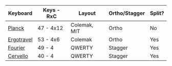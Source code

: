 | Keyboard     | Keys - RxC | Layout | Ortho/Stagger | Split?
|--------------|-----------|------------|------------|------------|
| [Planck](https://github.com/gibbyfree/keyboards/tree/master/planck) | 47 - 4x12 | Colemak, MIT | Ortho | No
| [Ergotravel](https://github.com/gibbyfree/keyboards/tree/master/ergotravel) | 53 - 4x6 | Colemak | Ortho | Yes
| [Fourier](https://github.com/gibbyfree/keyboards/tree/master/fourier) | 49 - 4 | QWERTY | Stagger | Yes
| [Cervello](https://github.com/gibbyfree/keyboards/tree/master/cervello-synapse) | 40 - 4 | QWERTY | Stagger | Yes